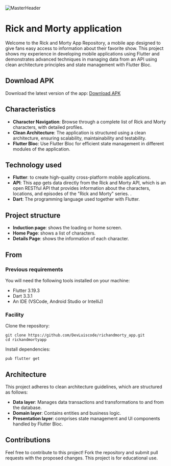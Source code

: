 ![MasterHeader](https://zphhqkbfmmilwzqcmdgu.supabase.co/storage/v1/object/public/profile/rickandomorty.webp)

# Rick and Morty application

Welcome to the Rick and Morty App Repository, a mobile app designed to give fans easy access to information about their favorite show. This project shows my experience in developing mobile applications using Flutter and demonstrates advanced techniques in managing data from an API using clean architecture principles and state management with Flutter Bloc.

## Download APK
Download the latest version of the app:
<a href="https://zphhqkbfmmilwzqcmdgu.supabase.co/storage/v1/object/public/profile/rickandmorty.apk?t=2024-05-14T22%3A09%3A07.227Z">Download APK</a>

## Characteristics

- **Character Navigation**: Browse through a complete list of Rick and Morty characters, with detailed profiles.
- **Clean Architecture**: The application is structured using a clean architecture, ensuring scalability, maintainability and testability.
- **Flutter Bloc**: Use Flutter Bloc for efficient state management in different modules of the application.

## Technology used
- **Flutter**: to create high-quality cross-platform mobile applications.
- **API**: This app gets data directly from the Rick and Morty API, which is an open RESTful API that provides information about the characters, locations, and episodes of the "Rick and Morty" series. .
- **Dart**: The programming language used together with Flutter.

## Project structure
- **Induction page**: shows the loading or home screen.
- **Home Page**: shows a list of characters.
- **Details Page**: shows the information of each character.

## From

### Previous requirements
You will need the following tools installed on your machine:
- Flutter 3.19.3
- Dart 3.3.1
- An IDE (VSCode, Android Studio or IntelliJ)

### Facility
Clone the repository:
```play
git clone https://github.com/DevLuiscode/richandmorty_app.git
cd rickandmortyapp
```
Install dependencies:
```play
pub flutter get
```

## Architecture
This project adheres to clean architecture guidelines, which are structured as follows:
- **Data layer**: Manages data transactions and transformations to and from the database.
- **Domain layer**: Contains entities and business logic.
- **Presentation layer**: comprises state management and UI components handled by Flutter Bloc.

## Contributions
Feel free to contribute to this project! Fork the repository and submit pull requests with the proposed changes. This project is for educational use.
